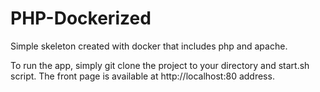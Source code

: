 # PHP-Dockerized

Simple skeleton created with docker that includes php and apache.

To run the app, simply git clone the project to your directory and start.sh script.
The front page is available at http://localhost:80 address.
